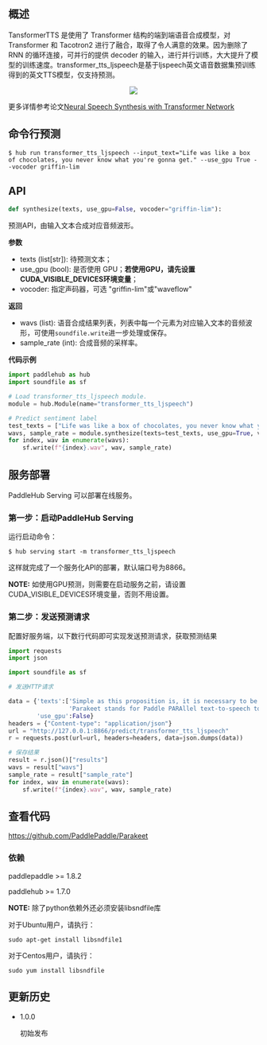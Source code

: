## 概述

TansformerTTS 是使用了 Transformer 结构的端到端语音合成模型，对 Transformer 和 Tacotron2 进行了融合，取得了令人满意的效果。因为删除了 RNN 的循环连接，可并行的提供 decoder 的输入，进行并行训练，大大提升了模型的训练速度。transformer_tts_ljspeech是基于ljspeech英文语音数据集预训练得到的英文TTS模型，仅支持预测。

<p align="center">
<img src="https://github.com/PaddlePaddle/Parakeet/blob/develop/examples/transformer_tts/images/model_architecture.jpg" hspace='10'/> <br />
</p>

更多详情参考论文[Neural Speech Synthesis with Transformer Network](https://arxiv.org/abs/1809.08895)

## 命令行预测

```shell
$ hub run transformer_tts_ljspeech --input_text="Life was like a box of chocolates, you never know what you're gonna get." --use_gpu True --vocoder griffin-lim
```

## API

```python
def synthesize(texts, use_gpu=False, vocoder="griffin-lim"):
```

预测API，由输入文本合成对应音频波形。

**参数**

* texts (list\[str\]): 待预测文本；
* use\_gpu (bool): 是否使用 GPU；**若使用GPU，请先设置CUDA\_VISIBLE\_DEVICES环境变量**；
* vocoder: 指定声码器，可选 "griffin-lim"或"waveflow"

**返回**

* wavs (list): 语音合成结果列表，列表中每一个元素为对应输入文本的音频波形，可使用`soundfile.write`进一步处理或保存。
* sample\_rate (int): 合成音频的采样率。

**代码示例**

```python
import paddlehub as hub
import soundfile as sf

# Load transformer_tts_ljspeech module.
module = hub.Module(name="transformer_tts_ljspeech")

# Predict sentiment label
test_texts = ["Life was like a box of chocolates, you never know what you're gonna get."]
wavs, sample_rate = module.synthesize(texts=test_texts, use_gpu=True, vocoder="waveflow")
for index, wav in enumerate(wavs):
    sf.write(f"{index}.wav", wav, sample_rate)
```

## 服务部署

PaddleHub Serving 可以部署在线服务。

### 第一步：启动PaddleHub Serving

运行启动命令：
```shell
$ hub serving start -m transformer_tts_ljspeech
```

这样就完成了一个服务化API的部署，默认端口号为8866。

**NOTE:** 如使用GPU预测，则需要在启动服务之前，请设置CUDA\_VISIBLE\_DEVICES环境变量，否则不用设置。

### 第二步：发送预测请求

配置好服务端，以下数行代码即可实现发送预测请求，获取预测结果

```python
import requests
import json

import soundfile as sf

# 发送HTTP请求

data = {'texts':['Simple as this proposition is, it is necessary to be stated',
                 'Parakeet stands for Paddle PARAllel text-to-speech toolkit'],
        'use_gpu':False}
headers = {"Content-type": "application/json"}
url = "http://127.0.0.1:8866/predict/transformer_tts_ljspeech"
r = requests.post(url=url, headers=headers, data=json.dumps(data))

# 保存结果
result = r.json()["results"]
wavs = result["wavs"]
sample_rate = result["sample_rate"]
for index, wav in enumerate(wavs):
    sf.write(f"{index}.wav", wav, sample_rate)
```

## 查看代码

https://github.com/PaddlePaddle/Parakeet

### 依赖

paddlepaddle >= 1.8.2

paddlehub >= 1.7.0

**NOTE:** 除了python依赖外还必须安装libsndfile库

对于Ubuntu用户，请执行：
```
sudo apt-get install libsndfile1
```
对于Centos用户，请执行：
```
sudo yum install libsndfile
```

## 更新历史

* 1.0.0

  初始发布
